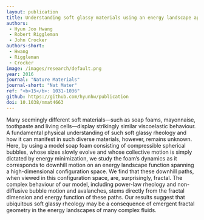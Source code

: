 ```yaml
---
layout: publication
title: Understanding soft glassy materials using an energy landscape approach
authors:
 - Hyun Joo Hwang
 - Robert Riggleman
 - John Crocker
authors-short:
 - Hwang
 - Riggleman
 - Crocker
image: /images/research/default.png
year: 2016
journal: "Nature Materials"
journal-short: "Nat Mater"
ref: "<b>15</b>: 1031-1036"
github: https://github.com/hyunhw/publication
doi: 10.1038/nmat4663
---
```


Many seemingly different soft materials—such as soap foams, mayonnaise, toothpaste and living cells—display strikingly similar viscoelastic behaviour. A fundamental physical understanding of such soft glassy rheology and how it can manifest in such diverse materials, however, remains unknown. Here, by using a model soap foam consisting of compressible spherical bubbles, whose sizes slowly evolve and whose collective motion is simply dictated by energy minimization, we study the foam’s dynamics as it corresponds to downhill motion on an energy landscape function spanning a high-dimensional configuration space. We find that these downhill paths, when viewed in this configuration space, are, surprisingly, fractal. The complex behaviour of our model, including power-law rheology and non-diffusive bubble motion and avalanches, stems directly from the fractal dimension and energy function of these paths. Our results suggest that ubiquitous soft glassy rheology may be a consequence of emergent fractal geometry in the energy landscapes of many complex fluids.

